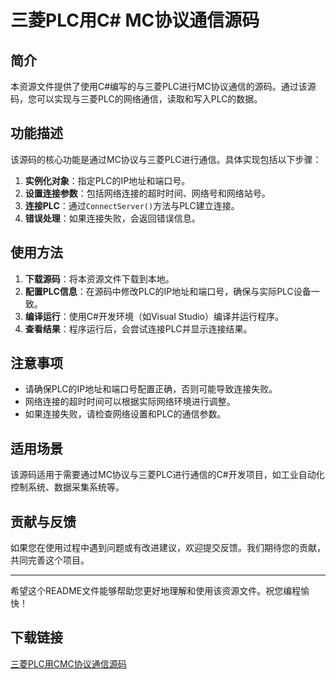 # 三菱PLC用C# MC协议通信源码

## 简介

本资源文件提供了使用C#编写的与三菱PLC进行MC协议通信的源码。通过该源码，您可以实现与三菱PLC的网络通信，读取和写入PLC的数据。

## 功能描述

该源码的核心功能是通过MC协议与三菱PLC进行通信。具体实现包括以下步骤：

1. **实例化对象**：指定PLC的IP地址和端口号。
2. **设置连接参数**：包括网络连接的超时时间、网络号和网络站号。
3. **连接PLC**：通过`ConnectServer()`方法与PLC建立连接。
4. **错误处理**：如果连接失败，会返回错误信息。

## 使用方法

1. **下载源码**：将本资源文件下载到本地。
2. **配置PLC信息**：在源码中修改PLC的IP地址和端口号，确保与实际PLC设备一致。
3. **编译运行**：使用C#开发环境（如Visual Studio）编译并运行程序。
4. **查看结果**：程序运行后，会尝试连接PLC并显示连接结果。

## 注意事项

- 请确保PLC的IP地址和端口号配置正确，否则可能导致连接失败。
- 网络连接的超时时间可以根据实际网络环境进行调整。
- 如果连接失败，请检查网络设置和PLC的通信参数。

## 适用场景

该源码适用于需要通过MC协议与三菱PLC进行通信的C#开发项目，如工业自动化控制系统、数据采集系统等。

## 贡献与反馈

如果您在使用过程中遇到问题或有改进建议，欢迎提交反馈。我们期待您的贡献，共同完善这个项目。

---

希望这个README文件能够帮助您更好地理解和使用该资源文件。祝您编程愉快！

## 下载链接

[三菱PLC用CMC协议通信源码](https://pan.quark.cn/s/e6e2cd3b4438)